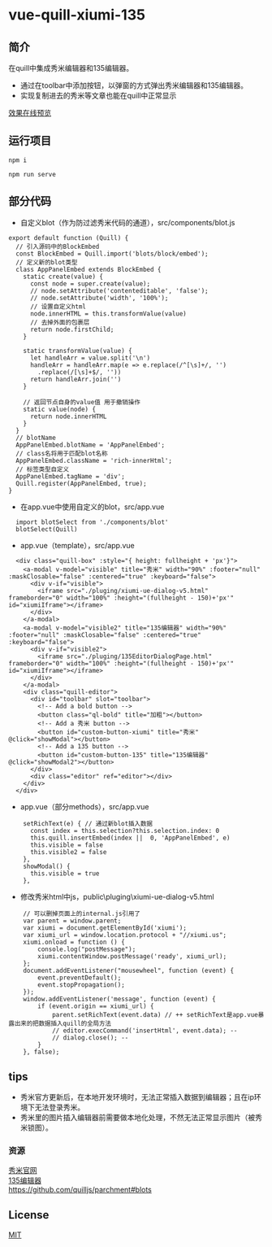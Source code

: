 # vue-quill-xiumi-135

## 简介

在quill中集成秀米编辑器和135编辑器。

  * 通过在toolbar中添加按钮，以弹窗的方式弹出秀米编辑器和135编辑器。
  * 实现复制进去的秀米等文章也能在quill中正常显示

<a href="http://www.lichengblog.com/demo/vue-quill-xiumi-135/index.html" target="_blank">效果在线预览</a>

## 运行项目

```
npm i

npm run serve
```
## 部分代码

  * 自定义blot（作为防过滤秀米代码的通道），src/components/blot.js

```
export default function (Quill) {
  // 引入源码中的BlockEmbed
  const BlockEmbed = Quill.import('blots/block/embed');
  // 定义新的blot类型
  class AppPanelEmbed extends BlockEmbed {
    static create(value) {
      const node = super.create(value);
      // node.setAttribute('contenteditable', 'false');
      // node.setAttribute('width', '100%');
      // 设置自定义html
      node.innerHTML = this.transformValue(value)
      // 去掉外面的包裹层
      return node.firstChild;
    }

    static transformValue(value) {
      let handleArr = value.split('\n')
      handleArr = handleArr.map(e => e.replace(/^[\s]+/, '')
        .replace(/[\s]+$/, ''))
      return handleArr.join('')
    }

    // 返回节点自身的value值 用于撤销操作
    static value(node) {
      return node.innerHTML
    }
  }
  // blotName
  AppPanelEmbed.blotName = 'AppPanelEmbed';
  // class名将用于匹配blot名称
  AppPanelEmbed.className = 'rich-innerHtml';
  // 标签类型自定义
  AppPanelEmbed.tagName = 'div';
  Quill.register(AppPanelEmbed, true);
}
```

  * 在app.vue中使用自定义的blot，src/app.vue

```
  import blotSelect from './components/blot'
  blotSelect(Quill)
```  

  * app.vue（template），src/app.vue

```
  <div class="quill-box" :style="{ height: fullheight + 'px'}">
    <a-modal v-model="visible" title="秀米" width="90%" :footer="null" :maskClosable="false" :centered="true" :keyboard="false">
      <div v-if="visible">
        <iframe src="./pluging/xiumi-ue-dialog-v5.html" frameborder="0" width="100%" :height="(fullheight - 150)+'px'" id="xiumiIframe"></iframe>
      </div>
    </a-modal>
    <a-modal v-model="visible2" title="135编辑器" width="90%" :footer="null" :maskClosable="false" :centered="true" :keyboard="false">
      <div v-if="visible2">
        <iframe src="./pluging/135EditorDialogPage.html" frameborder="0" width="100%" :height="(fullheight - 150)+'px'" id="xiumiIframe"></iframe>
      </div>
    </a-modal>
    <div class="quill-editor">
      <div id="toolbar" slot="toolbar">
        <!-- Add a bold button -->
        <button class="ql-bold" title="加粗"></button>
        <!-- Add a 秀米 button -->
        <button id="custom-button-xiumi" title="秀米" @click="showModal"></button>
        <!-- Add a 135 button -->
        <button id="custom-button-135" title="135编辑器" @click="showModal2"></button>
      </div>
      <div class="editor" ref="editor"></div>
    </div>
  </div>
```  

  * app.vue（部分methods），src/app.vue
  
```
    setRichText(e) { // 通过新blot插入数据
      const index = this.selection?this.selection.index: 0
      this.quill.insertEmbed(index ||  0, 'AppPanelEmbed', e)
      this.visible = false
      this.visible2 = false
    },
    showModal() {
      this.visible = true
    },
``` 

  * 修改秀米html中js，public\pluging\xiumi-ue-dialog-v5.html

```
    // 可以删掉页面上的internal.js引用了
    var parent = window.parent;
    var xiumi = document.getElementById('xiumi');
    var xiumi_url = window.location.protocol + "//xiumi.us";
    xiumi.onload = function () {
        console.log("postMessage");
        xiumi.contentWindow.postMessage('ready', xiumi_url);
    };
    document.addEventListener("mousewheel", function (event) {
        event.preventDefault();
        event.stopPropagation();
    });
    window.addEventListener('message', function (event) {
        if (event.origin == xiumi_url) {
            parent.setRichText(event.data) // ++ setRichText是app.vue暴露出来的把数据插入quill的全局方法
            // editor.execCommand('insertHtml', event.data); --
            // dialog.close(); --
        }
    }, false);
```   
## tips

- 秀米官方更新后，在本地开发环境时，无法正常插入数据到编辑器；且在ip环境下无法登录秀米。
- 秀米里的图片插入编辑器前需要做本地化处理，不然无法正常显示图片（被秀米锁图）。

### 资源

<a href="https://xiumi.us/" target="_blank">秀米官网</a><br>
<a href="http://www.135plat.com/open_editor.html" target="_blank">135编辑器</a><br>
<a href="https://github.com/quilljs/parchment#blots" target="_blank">https://github.com/quilljs/parchment#blots</a><br>

## License

<a href="https://opensource.org/licenses/MIT" target="_blank">MIT</a>

